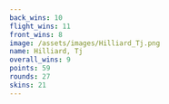 ```yaml
---
back_wins: 10
flight_wins: 11
front_wins: 8
image: /assets/images/Hilliard_Tj.png
name: Hilliard, Tj
overall_wins: 9
points: 59
rounds: 27
skins: 21
---
```

